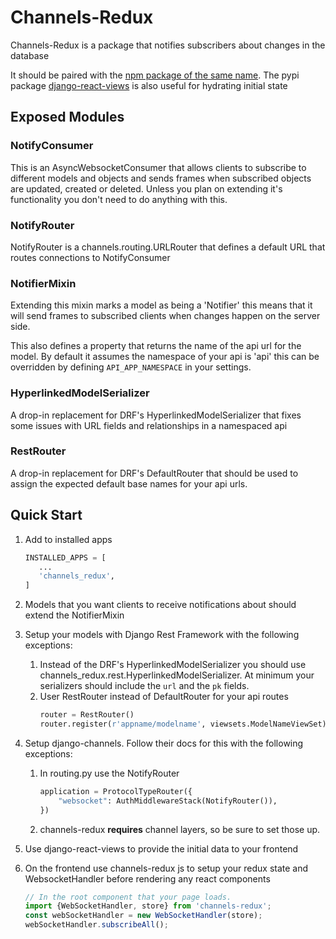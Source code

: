# Channels-Redux

Channels-Redux is a package that notifies subscribers about changes in the database

It should be paired with the [npm package of the same name](https://www.npmjs.com/package/channels-redux). 
The pypi package [django-react-views](https://pypi.org/project/django-react-views/) is also useful for hydrating initial state

## Exposed Modules

### NotifyConsumer
This is an AsyncWebsocketConsumer that allows clients to subscribe to different models and objects and sends frames 
when subscribed objects are updated, created or deleted. Unless you plan on extending it's functionality you don't 
need to do anything with this.

### NotifyRouter
NotifyRouter is a channels.routing.URLRouter that defines a default URL that routes connections to NotifyConsumer

### NotifierMixin
Extending this mixin marks a model as being a 'Notifier' this means that it will send frames to subscribed clients
when changes happen on the server side.

This also defines a property that returns the name of the api url for the model. By default it assumes the namespace
of your api is 'api' this can be overridden by defining `API_APP_NAMESPACE` in your settings.

### HyperlinkedModelSerializer
A drop-in replacement for DRF's HyperlinkedModelSerializer that fixes some issues with URL fields and relationships 
in a namespaced api

### RestRouter
A drop-in replacement for DRF's DefaultRouter that should be used to assign the expected default base names for
your api urls.

## Quick Start

1. Add to installed apps
    ```python
    INSTALLED_APPS = [
       ...
       'channels_redux',
    ]
    ```

1. Models that you want clients to receive notifications about should extend the NotifierMixin

1. Setup your models with Django Rest Framework with the following exceptions:
    1. Instead of the DRF's HyperlinkedModelSerializer you should use 
channels_redux.rest.HyperlinkedModelSerializer. At minimum your serializers should include the `url` and the `pk` fields.
    1. User RestRouter instead of DefaultRouter for your api routes
        ```python
        router = RestRouter()
        router.register(r'appname/modelname', viewsets.ModelNameViewSet)
        ```

1. Setup django-channels. Follow their docs for this with the following exceptions:
    1. In routing.py use the NotifyRouter 
        ```python
        application = ProtocolTypeRouter({
            "websocket": AuthMiddlewareStack(NotifyRouter()),
        })
        ```
    1. channels-redux **requires** channel layers, so be sure to set those up.

1. Use django-react-views to provide the initial data to your frontend

1. On the frontend use channels-redux js to setup your redux state and WebsocketHandler before rendering any react components
    ```javascript
    // In the root component that your page loads.
    import {WebSocketHandler, store} from 'channels-redux';
    const webSocketHandler = new WebSocketHandler(store);
    webSocketHandler.subscribeAll();
    ```